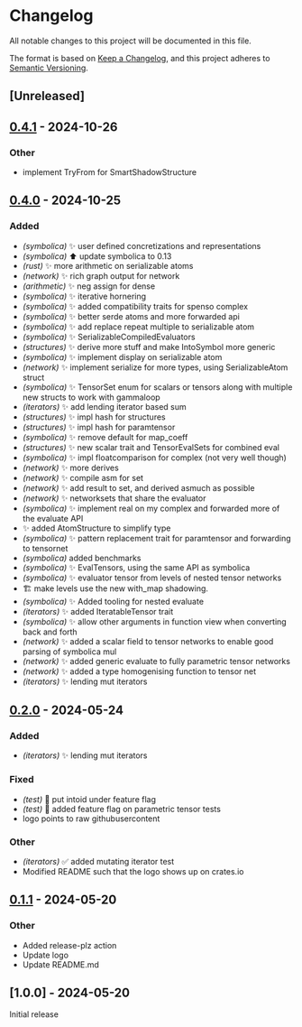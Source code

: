 # Changelog
All notable changes to this project will be documented in this file.

The format is based on [Keep a Changelog](https://keepachangelog.com/en/1.0.0/),
and this project adheres to [Semantic Versioning](https://semver.org/spec/v2.0.0.html).

## [Unreleased]

## [0.4.1](https://github.com/alphal00p/spenso/compare/v0.4.0...v0.4.1) - 2024-10-26

### Other

- implement TryFrom<AtomView> for SmartShadowStructure

## [0.4.0](https://github.com/alphal00p/spenso/compare/v0.2.0...v0.4.0) - 2024-10-25

### Added

- *(symbolica)* :sparkles: user defined concretizations and representations
- *(symbolica)* :arrow_up: update symbolica to 0.13
- *(rust)* :sparkles: more arithmetic on serializable atoms
- *(network)* :sparkles: rich graph output for network
- *(arithmetic)* :sparkles: neg assign for dense
- *(symbolica)* :sparkles: iterative hornering
- *(symbolica)* :sparkles: added compatibility traits for spenso complex
- *(symbolica)* :sparkles: better serde atoms and more forwarded api
- *(symbolica)* :sparkles: add replace repeat multiple to serializable atom
- *(symbolica)* :sparkles: SerializableCompiledEvaluators
- *(structures)* :sparkles: derive more stuff and make IntoSymbol more generic
- *(symbolica)* :sparkles: implement display on serializable atom
- *(network)* :sparkles: implement serialize for more types, using SerializableAtom struct
- *(symbolica)* :sparkles: TensorSet enum for scalars or tensors along with multiple new structs to work with gammaloop
- *(iterators)* :sparkles: add lending iterator based sum
- *(structures)* :sparkles: impl hash for structures
- *(structures)* :sparkles: impl hash for paramtensor
- *(symbolica)* :sparkles: remove default for map_coeff
- *(structures)* :sparkles: new scalar trait and TensorEvalSets for combined eval
- *(symbolica)* :sparkles: impl floatcomparison for complex (not very well though)
- *(network)* :sparkles: more derives
- *(network)* :sparkles: compile asm for set
- *(network)* :sparkles: add result to set, and derived asmuch as possible
- *(network)* :sparkles: networksets that share the evaluator
- *(symbolica)* :sparkles: implement real on my complex and forwarded more of the evaluate API
- :sparkles: added AtomStructure to simplify type
- *(symbolica)* :sparkles: pattern replacement trait for paramtensor and forwarding to tensornet
- *(symbolica)* added benchmarks
- *(symbolica)* :sparkles: EvalTensors, using the same API as symbolica
- *(symbolica)* :sparkles: evaluator tensor from levels of nested tensor networks
- :building_construction: make levels use the new with_map shadowing.
- *(symbolica)* :sparkles: Added tooling for nested evaluate
- *(iterators)* :sparkles: added IteratableTensor trait
- *(symbolica)* :sparkles: allow other arguments in function view when converting back and forth
- *(network)* :sparkles: added a scalar field to tensor networks to enable good parsing of symbolica mul
- *(network)* :sparkles: added generic evaluate to fully parametric tensor networks
- *(network)* :sparkles: added a type homogenising function to tensor net
- *(iterators)* :sparkles: lending mut iterators






## [0.2.0](https://github.com/alphal00p/spenso/compare/v0.1.1...v0.2.0) - 2024-05-24

### Added
- *(iterators)* :sparkles: lending mut iterators

### Fixed
- *(test)* :bug: put intoid under feature flag
- *(test)* :bug: added feature flag on parametric tensor tests
- logo points to raw githubusercontent

### Other
- *(iterators)* :white_check_mark: added mutating iterator test
- Modified README such that the logo shows up on crates.io

## [0.1.1](https://github.com/alphal00p/spenso/compare/v0.1.0...v0.1.1) - 2024-05-20

### Other
- Added release-plz action
- Update logo
- Update README.md


## [1.0.0] - 2024-05-20

Initial release
